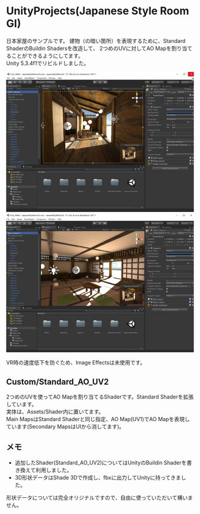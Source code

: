 # UnityProjects(Japanese Style Room GI)

日本家屋のサンプルです。
建物（の暗い箇所）を表現するために、Standard ShaderのBuildin Shadersを改造して、
2つめのUVに対してAO Mapを割り当てることができるようにしてます。  
Unity 5.3.4f1でリビルドしました。  

<img src="https://github.com/ft-lab/UnityProjects/blob/master/wiki_images/Jpanese_style_room_GI.jpg"/>  
<img src="https://github.com/ft-lab/UnityProjects/blob/master/wiki_images/Jpanese_style_room_GI2.jpg"/>  

VR時の速度低下を防ぐため、Image Effectsは未使用です。

## Custom/Standard_AO_UV2

2つめのUVを使ってAO Mapを割り当てるShaderです。Standard Shaderを拡張しています。  
実体は、Assets/Shader内に置いてます。   
Main MapsはStandard Shaderと同じ指定、AO Map(UV1)でAO Mapを表現しています(Secondary MapsはUIから消してます)。  

## メモ

* 追加したShader(Standard_AO_UV2)についてはUnityのBuildin Shaderを書き換えて利用しました。  
* 3D形状データはShade 3Dで作成し、fbxに出力してUnityに持ってきました。

形状データについては完全オリジナルですので、自由に使っていただいて構いません。  
